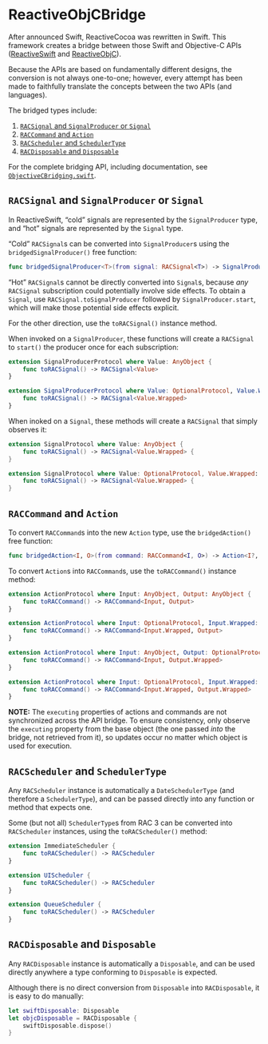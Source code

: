 # ReactiveObjCBridge

After announced Swift, ReactiveCocoa was rewritten in Swift. This framework
creates a bridge between those Swift and Objective-C APIs ([ReactiveSwift][]
and [ReactiveObjC][]).

Because the APIs are based on fundamentally different designs, the conversion is
not always one-to-one; however, every attempt has been made to faithfully
translate the concepts between the two APIs (and languages).

The bridged types include:

 1. [`RACSignal` and `SignalProducer` or `Signal`](#racsignal-and-signalproducer-or-signal)
 1. [`RACCommand` and `Action`](#raccommand-and-action)
 1. [`RACScheduler` and `SchedulerType`](#racscheduler-and-schedulertype)
 1. [`RACDisposable` and `Disposable`](#racdisposable-and-disposable)

For the complete bridging API, including documentation, see [`ObjectiveCBridging.swift`][ObjectiveCBridging].

## `RACSignal` and `SignalProducer` or `Signal`

In ReactiveSwift, “cold” signals are represented by the `SignalProducer` type,
and “hot” signals are represented by the `Signal` type.

“Cold” `RACSignal`s can be converted into `SignalProducer`s using the
`bridgedSignalProducer()` free function:

```swift
func bridgedSignalProducer<T>(from signal: RACSignal<T>) -> SignalProducer<T?, NSError>
```

“Hot” `RACSignal`s cannot be directly converted into `Signal`s, because _any_
`RACSignal` subscription could potentially involve side effects. To obtain a
`Signal`, use `RACSignal.toSignalProducer` followed by `SignalProducer.start`,
which will make those potential side effects explicit.

For the other direction, use the `toRACSignal()` instance method.

When invoked on a `SignalProducer`, these functions will create a `RACSignal` to
 `start()` the producer once for each subscription:

```swift
extension SignalProducerProtocol where Value: AnyObject {
    func toRACSignal() -> RACSignal<Value>
}

extension SignalProducerProtocol where Value: OptionalProtocol, Value.Wrapped: AnyObject {
	func toRACSignal() -> RACSignal<Value.Wrapped>
}

```

When inoked on a `Signal`, these methods will create a `RACSignal` that simply
observes it:

```swift
extension SignalProtocol where Value: AnyObject {
    func toRACSignal() -> RACSignal<Value.Wrapped> {
}

extension SignalProtocol where Value: OptionalProtocol, Value.Wrapped: AnyObject {
    func toRACSignal() -> RACSignal<Value.Wrapped> {
}
```

## `RACCommand` and `Action`

To convert `RACCommand`s into the new `Action` type, use the `bridgedAction()`
free function:

```swift
func bridgedAction<I, O>(from command: RACCommand<I, O>) -> Action<I?, O?, NSError>
```

To convert `Action`s into `RACCommand`s, use the `toRACCommand()` instance
method:

```swift
extension ActionProtocol where Input: AnyObject, Output: AnyObject {
	func toRACCommand() -> RACCommand<Input, Output>
}

extension ActionProtocol where Input: OptionalProtocol, Input.Wrapped: AnyObject, Output: AnyObject {
	func toRACCommand() -> RACCommand<Input.Wrapped, Output>
}

extension ActionProtocol where Input: AnyObject, Output: OptionalProtocol, Output.Wrapped: AnyObject {
	func toRACCommand() -> RACCommand<Input, Output.Wrapped>
}

extension ActionProtocol where Input: OptionalProtocol, Input.Wrapped: AnyObject, Output: OptionalProtocol, Output.Wrapped: AnyObject {
	func toRACCommand() -> RACCommand<Input.Wrapped, Output.Wrapped>
}
```

**NOTE:** The `executing` properties of actions and commands are not
synchronized across the API bridge. To ensure consistency, only observe the
`executing` property from the base object (the one passed _into_ the bridge, not
retrieved from it), so updates occur no matter which object is used for
execution.

## `RACScheduler` and `SchedulerType`

Any `RACScheduler` instance is automatically a `DateSchedulerType` (and
therefore a `SchedulerType`), and can be passed directly into any function or
method that expects one.

Some (but not all) `SchedulerType`s from RAC 3 can be converted into
`RACScheduler` instances, using the `toRACScheduler()` method:

```swift
extension ImmediateScheduler {
	func toRACScheduler() -> RACScheduler
}

extension UIScheduler {
	func toRACScheduler() -> RACScheduler
}

extension QueueScheduler {
	func toRACScheduler() -> RACScheduler
}
```

## `RACDisposable` and `Disposable`

Any `RACDisposable` instance is automatically a `Disposable`, and can be used
 directly anywhere a type conforming to `Disposable` is expected.

Although there is no direct conversion from `Disposable` into `RACDisposable`,
it is easy to do manually:

```swift
let swiftDisposable: Disposable
let objcDisposable = RACDisposable {
    swiftDisposable.dispose()
}
```

[ReactiveSwift]: https://github.com/ReactiveCocoa/ReactiveSwift/
[ReactiveObjC]: https://github.com/ReactiveCocoa/ReactiveObjC/
[ObjectiveCBridging]: ReactiveObjCBridge/ObjectiveCBridging.swift
